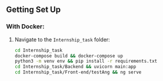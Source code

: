 ## Getting Set Up

### With Docker:

1. Navigate to the `Internship_task` folder:
   ```bash
   cd Internship_task
   docker-compose build && docker-compose up
   python3 -m venv env && pip install -r requirements.txt
   cd Internship_task/Backend && uvicorn main:app
   cd Internship_task/Front-end/testAng && ng serve

